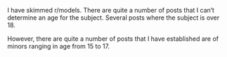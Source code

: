 I have skimmed r/models. There are quite a number of posts that I can’t determine an age for the subject. Several posts where the subject is over 18. 

However, there are quite a number of posts that I have established are of minors ranging in age from 15 to 17.

